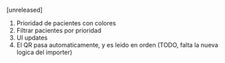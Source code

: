[unreleased]

1) Prioridad de pacientes con colores
2) Filtrar pacientes por prioridad 
3) UI updates
4) El QR pasa automaticamente, y es leido en orden (TODO, falta la nueva logica del importer)